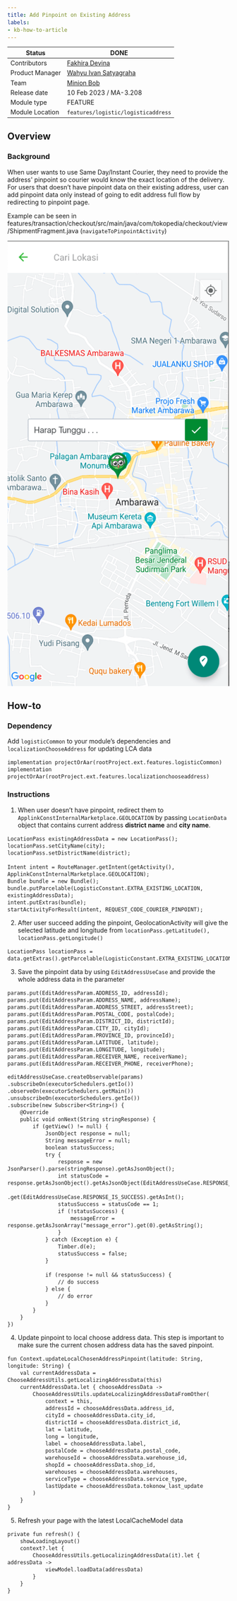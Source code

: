```yaml
---
title: Add Pinpoint on Existing Address
labels:
- kb-how-to-article
---
```



| **Status** | ​<!--start status:GREEN-->DONE<!--end status--> |
| --- | --- |
| Contributors | [Fakhira Devina](https://tokopedia.atlassian.net/wiki/people/61077e53b704b40068e80a8e?ref=confluence)  |
| Product Manager | [Wahyu Ivan Satyagraha](https://tokopedia.atlassian.net/wiki/people/61ad4312c15977006a17ce75?ref=confluence)  |
| Team | [Minion Bob](https://tokopedia.atlassian.net/people/team/2373d8a6-1afc-4f2a-aa7a-63855c273051) |
| Release date | ​10 Feb 2023 / ​<!--start status:GREY-->MA-3.208<!--end status-->  |
| Module type | ​<!--start status:YELLOW-->FEATURE<!--end status--> |
| Module Location | `features/logistic/logisticaddress` |

<!--toc-->

## Overview

### Background

When user wants to use Same Day/Instant Courier, they need to provide the address' pinpoint so courier would know the exact location of the delivery. For users that doesn’t have pinpoint data on their existing address, user can add pinpoint data only instead of going to edit address full flow by redirecting to pinpoint page. 

Example can be seen in features/transaction/checkout/src/main/java/com/tokopedia/checkout/view/ShipmentFragment.java (`navigateToPinpointActivity`)

![](../res/addpinpointonexistingaddress/background.png)

## How-to

### Dependency

Add `logisticCommon` to your module’s dependencies and `localizationChooseAddress` for updating LCA data



```
implementation projectOrAar(rootProject.ext.features.logisticCommon)
implementation projectOrAar(rootProject.ext.features.localizationchooseaddress)
```

### Instructions

1. When user doesn’t have pinpoint, redirect them to `ApplinkConstInternalMarketplace.GEOLOCATION` by passing `LocationData` object that contains current address **district name** and **city name**.



```
LocationPass existingAddressData = new LocationPass();
locationPass.setCityName(city);
locationPass.setDistrictName(district);

Intent intent = RouteManager.getIntent(getActivity(), ApplinkConstInternalMarketplace.GEOLOCATION);
Bundle bundle = new Bundle();
bundle.putParcelable(LogisticConstant.EXTRA_EXISTING_LOCATION, existingAddressData);
intent.putExtras(bundle);
startActivityForResult(intent, REQUEST_CODE_COURIER_PINPOINT);
```
2. After user succeed adding the pinpoint, GeolocationActivity will give the selected latitude and longitude from `locationPass.getLatitude(), locationPass.getLongitude()` 



```
LocationPass locationPass = data.getExtras().getParcelable(LogisticConstant.EXTRA_EXISTING_LOCATION);
```
3. Save the pinpoint data by using `EditAddressUseCase` and provide the whole address data in the parameter



```
params.put(EditAddressParam.ADDRESS_ID, addressId);
params.put(EditAddressParam.ADDRESS_NAME, addressName);
params.put(EditAddressParam.ADDRESS_STREET, addressStreet);
params.put(EditAddressParam.POSTAL_CODE, postalCode);
params.put(EditAddressParam.DISTRICT_ID, districtId);
params.put(EditAddressParam.CITY_ID, cityId);
params.put(EditAddressParam.PROVINCE_ID, provinceId);
params.put(EditAddressParam.LATITUDE, latitude);
params.put(EditAddressParam.LONGITUDE, longitude);
params.put(EditAddressParam.RECEIVER_NAME, receiverName);
params.put(EditAddressParam.RECEIVER_PHONE, receiverPhone);
```



```
editAddressUseCase.createObservable(params)
.subscribeOn(executorSchedulers.getIo())
.observeOn(executorSchedulers.getMain())
.unsubscribeOn(executorSchedulers.getIo())
.subscribe(new Subscriber<String>() {
    @Override
    public void onNext(String stringResponse) {
        if (getView() != null) {
            JsonObject response = null;
            String messageError = null;
            boolean statusSuccess;
            try {
                response = new JsonParser().parse(stringResponse).getAsJsonObject();
                int statusCode = response.getAsJsonObject().getAsJsonObject(EditAddressUseCase.RESPONSE_DATA)
                        .get(EditAddressUseCase.RESPONSE_IS_SUCCESS).getAsInt();
                statusSuccess = statusCode == 1;
                if (!statusSuccess) {
                    messageError = response.getAsJsonArray("message_error").get(0).getAsString();
                }
            } catch (Exception e) {
                Timber.d(e);
                statusSuccess = false;
            }

            if (response != null && statusSuccess) {
                // do success
            } else {
                // do error
            }
        }
    }
})
```
4. Update pinpoint to local choose address data. This step is important to make sure the current chosen address data has the saved pinpoint.



```
fun Context.updateLocalChosenAddressPinpoint(latitude: String, longitude: String) {
    val currentAddressData = ChooseAddressUtils.getLocalizingAddressData(this)
    currentAddressData.let { chooseAddressData ->
        ChooseAddressUtils.updateLocalizingAddressDataFromOther(
            context = this,
            addressId = chooseAddressData.address_id,
            cityId = chooseAddressData.city_id,
            districtId = chooseAddressData.district_id,
            lat = latitude,
            long = longitude,
            label = chooseAddressData.label,
            postalCode = chooseAddressData.postal_code,
            warehouseId = chooseAddressData.warehouse_id,
            shopId = chooseAddressData.shop_id,
            warehouses = chooseAddressData.warehouses,
            serviceType = chooseAddressData.service_type,
            lastUpdate = chooseAddressData.tokonow_last_update
        )
    }
}
```
5. Refresh your page with the latest LocalCacheModel data



```
private fun refresh() {
    showLoadingLayout()
    context?.let {
        ChooseAddressUtils.getLocalizingAddressData(it).let { addressData ->
            viewModel.loadData(addressData)
        }
    }
}
```